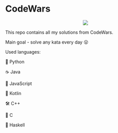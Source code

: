 # CodeWars

<p align="center">
  <img src="https://www.codewars.com/users/yurii_karabas/badges/large">
</p>

This repo contains all my solutions from CodeWars.

Main goal - solve any kata every day :open_mouth:

Used languages:

:snake: Python

:coffee: Java

:wine_glass: JavaScript

:seedling: Kotlin

:hammer_and_wrench: C++

:wrench: C

:link: Haskell
